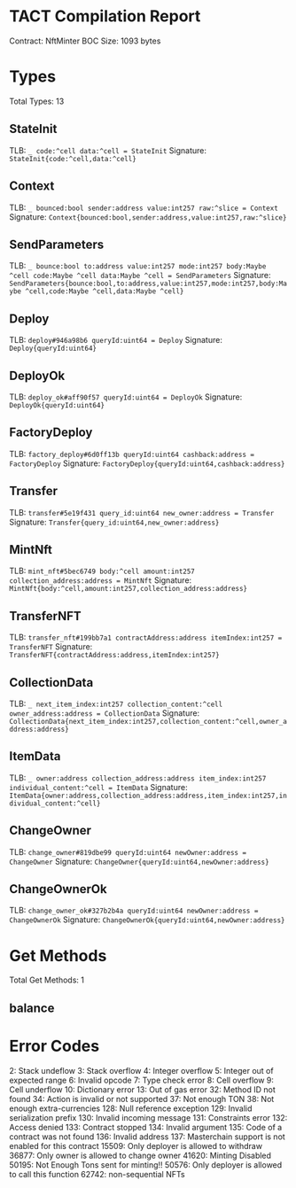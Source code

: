 # TACT Compilation Report
Contract: NftMinter
BOC Size: 1093 bytes

# Types
Total Types: 13

## StateInit
TLB: `_ code:^cell data:^cell = StateInit`
Signature: `StateInit{code:^cell,data:^cell}`

## Context
TLB: `_ bounced:bool sender:address value:int257 raw:^slice = Context`
Signature: `Context{bounced:bool,sender:address,value:int257,raw:^slice}`

## SendParameters
TLB: `_ bounce:bool to:address value:int257 mode:int257 body:Maybe ^cell code:Maybe ^cell data:Maybe ^cell = SendParameters`
Signature: `SendParameters{bounce:bool,to:address,value:int257,mode:int257,body:Maybe ^cell,code:Maybe ^cell,data:Maybe ^cell}`

## Deploy
TLB: `deploy#946a98b6 queryId:uint64 = Deploy`
Signature: `Deploy{queryId:uint64}`

## DeployOk
TLB: `deploy_ok#aff90f57 queryId:uint64 = DeployOk`
Signature: `DeployOk{queryId:uint64}`

## FactoryDeploy
TLB: `factory_deploy#6d0ff13b queryId:uint64 cashback:address = FactoryDeploy`
Signature: `FactoryDeploy{queryId:uint64,cashback:address}`

## Transfer
TLB: `transfer#5e19f431 query_id:uint64 new_owner:address = Transfer`
Signature: `Transfer{query_id:uint64,new_owner:address}`

## MintNft
TLB: `mint_nft#5bec6749 body:^cell amount:int257 collection_address:address = MintNft`
Signature: `MintNft{body:^cell,amount:int257,collection_address:address}`

## TransferNFT
TLB: `transfer_nft#199bb7a1 contractAddress:address itemIndex:int257 = TransferNFT`
Signature: `TransferNFT{contractAddress:address,itemIndex:int257}`

## CollectionData
TLB: `_ next_item_index:int257 collection_content:^cell owner_address:address = CollectionData`
Signature: `CollectionData{next_item_index:int257,collection_content:^cell,owner_address:address}`

## ItemData
TLB: `_ owner:address collection_address:address item_index:int257 individual_content:^cell = ItemData`
Signature: `ItemData{owner:address,collection_address:address,item_index:int257,individual_content:^cell}`

## ChangeOwner
TLB: `change_owner#819dbe99 queryId:uint64 newOwner:address = ChangeOwner`
Signature: `ChangeOwner{queryId:uint64,newOwner:address}`

## ChangeOwnerOk
TLB: `change_owner_ok#327b2b4a queryId:uint64 newOwner:address = ChangeOwnerOk`
Signature: `ChangeOwnerOk{queryId:uint64,newOwner:address}`

# Get Methods
Total Get Methods: 1

## balance

# Error Codes
2: Stack undeflow
3: Stack overflow
4: Integer overflow
5: Integer out of expected range
6: Invalid opcode
7: Type check error
8: Cell overflow
9: Cell underflow
10: Dictionary error
13: Out of gas error
32: Method ID not found
34: Action is invalid or not supported
37: Not enough TON
38: Not enough extra-currencies
128: Null reference exception
129: Invalid serialization prefix
130: Invalid incoming message
131: Constraints error
132: Access denied
133: Contract stopped
134: Invalid argument
135: Code of a contract was not found
136: Invalid address
137: Masterchain support is not enabled for this contract
15509: Only deployer is allowed to withdraw
36877: Only owner is allowed to change owner
41620: Minting Disabled
50195: Not Enough Tons sent for minting!!
50576: Only deployer is allowed to call this function
62742: non-sequential NFTs
